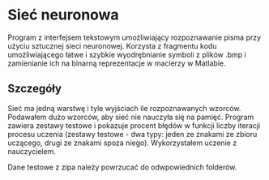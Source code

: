 # Sieć neuronowa
Program z interfejsem tekstowym umożliwiający rozpoznawanie pisma przy użyciu sztucznej sieci neuronowej.
Korzysta z fragmentu kodu umożliwiającego łatwe i szybkie wyodrębnianie symboli z plików .bmp i zamienianie ich na binarną reprezentacje w macierzy w Matlabie.

## Szczegóły
Sieć ma jedną warstwę i tyle wyjściach ile rozpoznawanych wzorców. 
Podawałem dużo wzorców, aby sieć nie nauczyła się na pamięć. 
Program zawiera zestawy testowe i pokazuje procent błędów w funkcji liczby iteracji procesu uczenia (zestawy testowe - dwa typy:
jeden ze znakami ze zbioru uczącego, drugi ze znakami spoza niego).
Wykorzystałem uczenie z nauczycielem.

Dane testowe z zipa należy powrzucać do odwpowiednich folderów.
